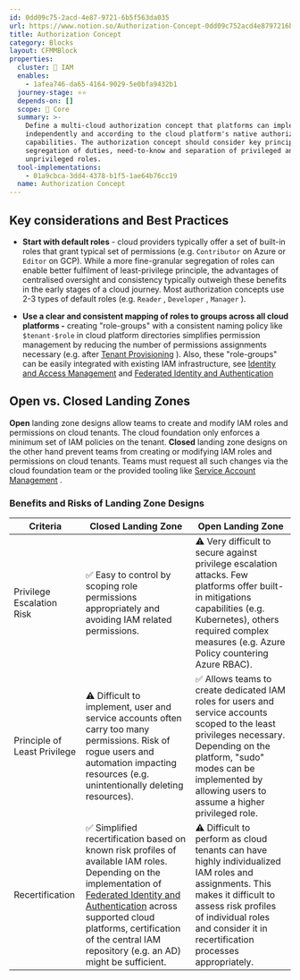 ```yaml
---
id: 0dd09c75-2acd-4e87-9721-6b5f563da035
url: https://www.notion.so/Authorization-Concept-0dd09c752acd4e8797216b5f563da035
title: Authorization Concept
category: Blocks
layout: CFMMBlock
properties:
  cluster: 🔐 IAM
  enables:
    - 1afea746-da65-4164-9029-5e0bfa9432b1
  journey-stage: ⭐️⭐️
  depends-on: []
  scope: 🏢 Core
  summary: >-
    Define a multi-cloud authorization concept that platforms can implement
    independently and according to the cloud platform's native authorization
    capabilities. The authorization concept should consider key principles like
    segregation of duties, need-to-know and separation of privileged and
    unprivileged roles.
  tool-implementations:
    - 01a9cbca-3dd4-4378-b1f5-1ae64b76cc19
  name: Authorization Concept
---
```


## Key considerations and Best Practices

- **Start with default roles** - cloud providers typically offer a set of built-in roles that grant typical set of permissions (e.g. `Contributor` on Azure or `Editor` on GCP). While a more fine-granular segregation of roles can enable better fulfilment of least-privilege principle, the advantages of centralised oversight and consistency typically outweigh these benefits in the early stages of a cloud journey. Most authorization concepts use 2-3 types of default roles (e.g. `Reader` , `Developer` , `Manager` ).

- **Use a clear and consistent mapping of roles to groups across all cloud platforms -** creating "role-groups" with a consistent naming policy like `$tenant-$role` in cloud platform directories simplifies permission management by reducing the number of permissions assignments necessary (e.g. after [Tenant Provisioning](/explore/blocks/tenant-provisioning.md) ). Also, these "role-groups" can be easily integrated with existing IAM infrastructure, see [Identity and Access Management](/explore/blocks/identity-and-access-management.md) and [Federated Identity and Authentication](/explore/blocks/federated-identity-and-authentication.md) 

## Open vs. Closed Landing Zones

**Open** landing zone designs allow teams to create and modify IAM roles and permissions on cloud tenants. The cloud foundation only enforces a minimum set of IAM policies on the tenant. **Closed** landing zone designs on the other hand prevent teams from creating or modifying IAM roles and permissions on cloud tenants. Teams must request all such changes via the cloud foundation team or the provided tooling like [Service Account Management](/explore/blocks/service-account-management.md) .

### Benefits and Risks of Landing Zone Designs

<!-- included database a5214235-32cb-4fbf-b216-764bc7213ba3 -->
| Criteria                     | Closed Landing Zone                                                                                                                                                                                                                                                                                                                    | Open Landing Zone                                                                                                                                                                                                                      |
| ---------------------------- | -------------------------------------------------------------------------------------------------------------------------------------------------------------------------------------------------------------------------------------------------------------------------------------------------------------------------------------- | -------------------------------------------------------------------------------------------------------------------------------------------------------------------------------------------------------------------------------------- |
| Privilege Escalation Risk    | ✅ Easy to control by scoping role permissions appropriately and avoiding IAM related permissions.                                                                                                                                                                                                                                      | ⚠️ Very difficult to secure against privilege escalation attacks. Few platforms offer built-in mitigations capabilities (e.g. Kubernetes), others required complex measures (e.g. Azure Policy countering Azure RBAC).                 |
| Principle of Least Privilege | ⚠️ Difficult to implement, user and service accounts often carry too many permissions. Risk of rogue users and automation impacting resources (e.g. unintentionally deleting resources).                                                                                                                                               | ✅ Allows teams to create dedicated IAM roles for users and service accounts scoped to the least privileges necessary. Depending on the platform, "sudo" modes can be implemented by allowing users to assume a higher privileged role. |
| Recertification              | ✅ Simplified recertification based on known risk profiles of available IAM roles. Depending on the implementation of [Federated Identity and Authentication](/explore/blocks/federated-identity-and-authentication.md) across supported cloud platforms, certification of the central IAM repository (e.g. an AD) might be sufficient. | ⚠️ Difficult to perform as cloud tenants can have highly individualized IAM roles and assignments. This makes it difficult to assess risk profiles of individual roles and consider it in recertification processes appropriately.     |